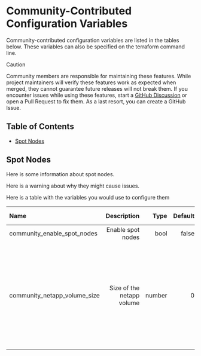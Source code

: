 # Community-Contributed Configuration Variables

Community-contributed configuration variables are listed in the tables below. These variables can also be specified on the terraform command line.

> [!CAUTION]
> Community members are responsible for maintaining these features. While project maintainers will verify these features work as expected when merged, they cannot guarantee future releases will not break them. If you encounter issues while using these features, start a [GitHub Discussion](https://github.com/sassoftware/viya4-iac-azure/discussions) or open a Pull Request to fix them. As a last resort, you can create a GitHub Issue.

## Table of Contents

* [Spot Nodes](#spot_nodes)

<a name="spot_nodes"></a>
## Spot Nodes

Here is some information about spot nodes.

Here is a warning about why they might cause issues.

Here is a table with the variables you would use to configure them

| Name | Description | Type | Default | Release Added | Notes |
| :--- | ---: | ---: | ---: | ---: | ---: |
| community_enable_spot_nodes | Enable spot nodes | bool | false | 10.3.0 | |
| community_netapp_volume_size | Size of the netapp volume | number | 0 | | Zero will disable, must be smaller than the Netapp Pool. The value is given in GB |
